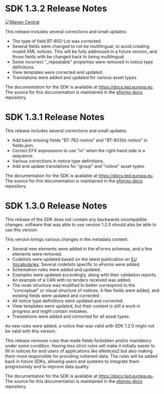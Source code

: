 # SDK 1.3.2 Release Notes

[![Maven Central](https://img.shields.io/maven-central/v/eu.europa.ted.eforms/eforms-sdk?label=Download%20from%20Maven%20Central&versionPrefix=1.3.2)](https://search.maven.org/search?q=g:%22eu.europa.ted.eforms%22%20AND%20a:%22eforms-sdk%22)

This release includes several corrections and small updates:

* The type of field BT-802-Lot was corrected.
* Several fields were changed to not be multilingual, to avoid creating invalid XML notices. This will be fully addressed in a future version, and those fields with be changed back to being multilingual.
* Some incorrect "_repeatable" properties were removed in notice type definitions.
* View templates were corrected and updated.
* Translations were added and updated for various asset types.

The documentation for the SDK is available at <https://docs.ted.europa.eu>. The source for this documentation is maintained in the [eforms-docs](https://github.com/OP-TED/eforms-docs) repository.


# SDK 1.3.1 Release Notes

This release includes several corrections and small updates:

* Add back missing fields "BT-762-notice" and "BT-803(t)-notice" in fields.json.
* Correct EFX expressions to use "in" when the right-hand side is a sequence.
* Various corrections in notice type definitions.
* Add and update translations for "group" and "notice" asset types.

The documentation for the SDK is available at <https://docs.ted.europa.eu>. The source for this documentation is maintained in the [eforms-docs](https://github.com/OP-TED/eforms-docs) repository.


# SDK 1.3.0 Release Notes

This release of the SDK does not contain any backwards incompatible changes: software that was able to use version 1.2.0 should also be able to use this version.

This version brings various changes in the metadata content:

* Several new elements were added in the eForms schemas, and a few elements were removed.
* Codelists were updated based on the latest publication on [EU Vocabularies](https://op.europa.eu/en/web/eu-vocabularies/e-procurement/tables). Several codelists specific to eForms were added.
* Schematron rules were added and updated.
* Examples were updated accordingly, along with their validation reports. An example of a CAN with no tenders received was added.
* The node structure was modified to better correspond to the "conceptual" or visual structure of notices. A few fields were added, and existing fields were updated and corrected.
* All notice type definitions were updated and corrected.
* View templates were updated, but their content is still a work in progress and might contain mistakes.
* Translations were added and corrected for all asset types.

As new rules were added, a notice that was valid with SDK 1.2.0 might not be valid with this version.

This release removes rules that made fields forbidden and/or mandatory under some condition. Having less strict rules will make it initially easier to fill in notices for end users of applications like eNotices2 but also making them more responsible for providing coherent data. The rules will be added back in future SDKs, allowing users and systems to integrate them progressively and to improve data quality.

The documentation for the SDK is available at <https://docs.ted.europa.eu>. The source for this documentation is maintained in the [eforms-docs](https://github.com/OP-TED/eforms-docs) repository.
